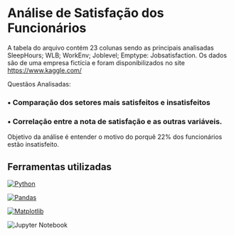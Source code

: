 # Análise de Satisfação dos Funcionários 

A tabela do arquivo contém 23 colunas sendo as principais analisadas SleepHours; WLB; WorkEnv; Joblevel; Emptype: Jobsatisfaction. 
Os dados são de uma empresa fictícia e foram disponibilizados no site https://www.kaggle.com/

Questãos Analisadas:

### • Comparação dos setores mais satisfeitos e insatisfeitos

### • Correlação entre a nota de satisfação e as outras variáveis.

Objetivo da análise é entender o motivo do porquê 22% dos funcionários estão insatisfeito.


## Ferramentas utilizadas
[![Python](https://img.shields.io/badge/Python-14354C?style=for-the-badge&logo=python&logoColor=white)]()

[![Pandas](https://camo.githubusercontent.com/359e8bd60db3176dc0ee702c7e51b8c71d5b2a3a7ea1e6b26c066f77ed343ac9/68747470733a2f2f696d672e736869656c64732e696f2f62616467652f70616e6461732d2532333135303435382e7376673f7374796c653d666f722d7468652d6261646765266c6f676f3d70616e646173266c6f676f436f6c6f723d7768697465)]()

[![Matplotlib](https://camo.githubusercontent.com/86e9def5b8ea4baaf6edc890845202c380fe5c19403fd0f3e91a14d5dbf71039/68747470733a2f2f696d672e736869656c64732e696f2f62616467652f4d6174706c6f746c69622d2532336666666666662e7376673f7374796c653d666f722d7468652d6261646765266c6f676f3d4d6174706c6f746c6962266c6f676f436f6c6f723d626c61636b)]()

![Jupyter Notebook](https://img.shields.io/badge/jupyter-%23FA0F00.svg?style=for-the-badge&logo=jupyter&logoColor=white)